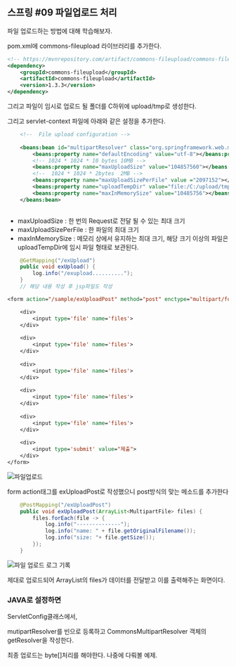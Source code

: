 ## 스프링 #09 파일업로드 처리

파일 업로드하는 방법에 대해 학습해보자.



pom.xml에 commons-fileupload 라이브러리를 추가한다.


```xml
<!-- https://mvnrepository.com/artifact/commons-fileupload/commons-fileupload -->
<dependency>
    <groupId>commons-fileupload</groupId>
    <artifactId>commons-fileupload</artifactId>
    <version>1.3.3</version>
</dependency>

```



그리고 파일이 임시로 업로드 될 폴더를 C하위에 upload/tmp로 생성한다.

그리고 servlet-context 파일에 아래와 같은 설정을 추가한다.

```xml
	<!--  File upload configuration -->
	
	<beans:bean id="multipartResolver" class="org.springframework.web.multipart.commons.CommonsMultipartResolver">
		<beans:property name="defaultEncoding" value="utf-8"></beans:property>
		<!-- 1024 * 1024 * 10 bytes 10MB -->
		<beans:property name="maxUploadSize" value="104857560"></beans:property>
		<!--  1024 * 1024 * 2bytes  2MB -->
		<beans:property name="maxUploadSizePerFile" value ="2097152"></beans:property>
		<beans:property name="uploadTempDir" value="file:/C:/upload/tmp"></beans:property>
		<beans:property name="maxInMemorySize" value="10485756"></beans:property>
	</beans:bean>
	
```

- maxUploadSize : 한 번의 Request로 전달 될 수 있는 최대 크기
- maxUploadSizePerFile : 한 파일의 최대 크기
- maxInMemorySize : 메모리 상에서 유지하는 최대 크기, 해당 크기 이상의 파일은 uploadTempDir에 임시 파일 형태로 보관된다.



```java
	@GetMapping("/exUpload")
	public void exUpload() {
		log.info("/exupload..........");
	}
	// 해당 내용 작성 후 jsp파일도 작성
```

```jsp
<form action="/sample/exUploadPost" method="post" enctype="multipart/form-data">

	<div>
		<input type='file' name='files'>
	</div>
	
	<div>
		<input type='file' name='files'>
	</div>
	
	<div>
		<input type='file' name='files'>
	</div>
	
	<div>
		<input type='file' name='files'>
	</div>
	
	<div>
		<input type='file' name='files'>
	</div>
	
	<div>
		<input type='submit' value="제출">
	</div>
</form>
```

![파일업로드](https://user-images.githubusercontent.com/55486644/81931312-d719c200-9624-11ea-82f1-d399cd3e0e00.JPG)



form action태그를 exUploadPost로 작성했으니 post방식의 맞는 메소드를 추가한다

```java
	@PostMapping("/exUploadPost")
	public void exUploadPost(ArrayList<MultipartFile> files) {
		files.forEach(file -> {
			log.info("--------------");
			log.info("name: " + file.getOriginalFilename());
			log.info("size: "+ file.getSize());
		});
	}
```



![파일 업로드 로그 기록](https://user-images.githubusercontent.com/55486644/81931617-5c04db80-9625-11ea-969c-0d2d626c6805.JPG)



제대로 업로드되어 ArrayList의 files가 데이터를 전달받고 이를 출력해주는 화면이다.



### JAVA로 설정하면

ServletConfig클래스에서,

mutipartResolver를 빈으로 등록하고 CommonsMultipartResolver 객체의 getResolver을 작성한다.



최종 업로드는 byte[]처리를 해야한다. 나중에 다뤄볼 예제.
